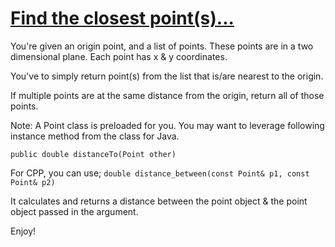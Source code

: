 # [Find the closest point(s)...](https://www.codewars.com/kata/find-the-closest-point-s-dot-dot-dot "https://www.codewars.com/kata/674c90a098d0a87990c52e4f")

You're given an origin point, and a list of points. These points are in a two dimensional plane. Each point has x & y coordinates. 

You've to simply return point(s) from the list that is/are nearest to the origin.

If multiple points are at the same distance from the origin, return all of those points.

Note:
A Point class is preloaded for you. You may want to leverage following instance method from the class for Java.

```public double distanceTo(Point other)```

For CPP, you can use;
```double distance_between(const Point& p1, const Point& p2)```

It calculates and returns a distance between the point object & the
point object passed in the argument.


Enjoy!
